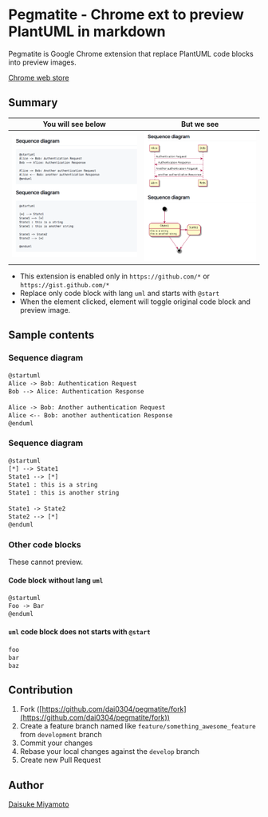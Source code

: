 # Pegmatite - Chrome ext to preview PlantUML in markdown

Pegmatite is Google Chrome extension that replace PlantUML code blocks into preview images.

[Chrome web store](https://chrome.google.com/webstore/detail/pegmatite/jegkfbnfbfnohncpcfcimepibmhlkldo)

## Summary

| You will see below               | But we see
| -------------------------------- | -------------
| ![Code block](images/before.png) | ![UML diagraml](images/after.png)

- This extension is enabled only in `https://github.com/*` or `https://gist.github.com/*`
- Replace only code block with lang `uml` and starts with `@start`
- When the element clicked, element will toggle original code block and preview image.

## Sample contents

### Sequence diagram

```uml
@startuml
Alice -> Bob: Authentication Request
Bob --> Alice: Authentication Response

Alice -> Bob: Another authentication Request
Alice <-- Bob: another authentication Response
@enduml
```

### Sequence diagram

```uml
@startuml
[*] --> State1
State1 --> [*]
State1 : this is a string
State1 : this is another string

State1 -> State2
State2 --> [*]
@enduml
```

### Other code blocks

These cannot preview.

#### Code block without lang `uml`

```
@startuml
Foo -> Bar
@enduml
```

#### `uml` code block does not starts with `@start`

```uml
foo
bar
baz
```

## Contribution

1. Fork ([https://github.com/dai0304/pegmatite/fork](https://github.com/dai0304/pegmatite/fork))
1. Create a feature branch named like `feature/something_awesome_feature` from `development` branch
1. Commit your changes
1. Rebase your local changes against the `develop` branch
1. Create new Pull Request

## Author

[Daisuke Miyamoto](https://github.com/dai0304)